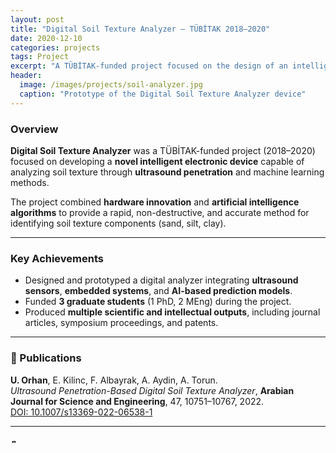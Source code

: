 ```yaml
---
layout: post
title: "Digital Soil Texture Analyzer — TÜBİTAK 2018–2020"
date: 2020-12-10 
categories: projects
tags: Project
excerpt: "A TÜBİTAK-funded project focused on the design of an intelligent ultrasound-based device for analyzing soil texture, leading to patents, publications, and academic theses."
header:
  image: /images/projects/soil-analyzer.jpg
  caption: "Prototype of the Digital Soil Texture Analyzer device"
---
```


### Overview
**Digital Soil Texture Analyzer** was a TÜBİTAK-funded project (2018–2020) focused on developing a **novel intelligent electronic device** capable of analyzing soil texture through **ultrasound penetration** and machine learning methods.

The project combined **hardware innovation** and **artificial intelligence algorithms** to provide a rapid, non-destructive, and accurate method for identifying soil texture components (sand, silt, clay).

---

### Key Achievements
- Designed and prototyped a digital analyzer integrating **ultrasound sensors**, **embedded systems**, and **AI-based prediction models**.  
- Funded **3 graduate students** (1 PhD, 2 MEng) during the project.  
- Produced **multiple scientific and intellectual outputs**, including journal articles, symposium proceedings, and patents.

---

### 📜 Publications
**U. Orhan**, E. Kilinc, F. Albayrak, A. Aydin, A. Torun.  
*Ultrasound Penetration-Based Digital Soil Texture Analyzer*, **Arabian Journal for Science and Engineering**, 47, 10751–10767, 2022.  
[DOI: 10.1007/s13369-022-06538-1](https://doi.org/10.1007/s13369-022-06538-1)

---

### 🧾 Theses
- **E. Kilinc (PhD, 2022)** — *Design of a soil texture analysis device based on ultrasound sensors and machine learning methods.*  
- **F. Albayrak (MEng, 2021)** — *Shortening the test duration in LGB-based soil texture analysis.*

---

### 🏅 Patents
- **Ultrasound Penetration-Based Digital Soil Texture Analyzer**, **Turk-Patent & PCT**, 2020.  
- **Soil Texture Analyzer**, **Turk-Patent & PCT**, 2015.

---

### 🎥 Project Introduction Video
You can watch a short introduction of the project on YouTube:  
▶️ [Digital Soil Texture Analyzer — Overview Video](https://youtu.be/yE9AWtGYKiE?si=ZJHj38PXS8UIw6tu)

---

### 🧠 Summary
This project demonstrated how **ultrasound technology** combined with **machine learning** can transform traditional soil testing into a **smart, digital, and automated process**.  
The system provides fast, reliable results while reducing manual effort, paving the way for modern precision agriculture solutions.

---

### 📆 Project Details
| Field | Description |
|-------|-------------|
| Program | TÜBİTAK 1001 Research Project |
| Duration | 2018 – 2020 |
| Principal Investigator | **Umut Orhan** |
| Funding Agency | TÜBİTAK (The Scientific and Technological Research Council of Turkey) |
